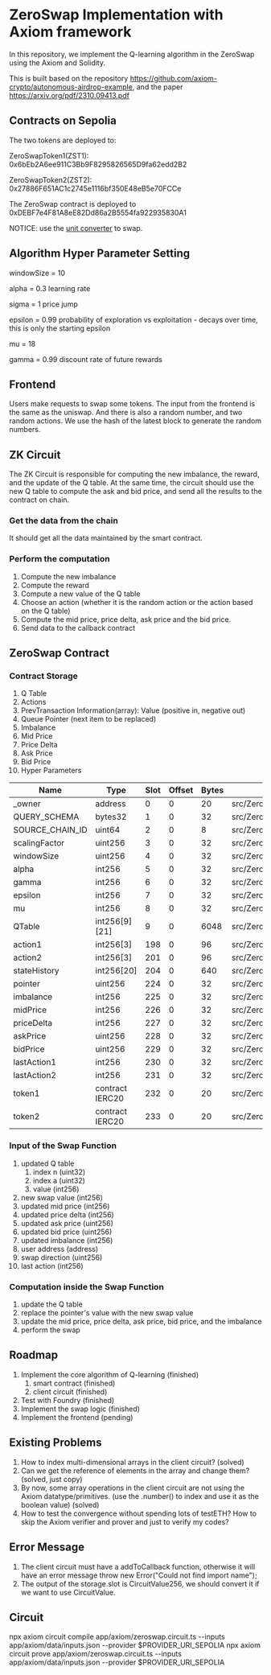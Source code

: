 # ZeroSwap Implementation with Axiom framework

In this repository, we implement the Q-learning algorithm in the ZeroSwap using the Axiom and Solidity. 

This is built based on the repository https://github.com/axiom-crypto/autonomous-airdrop-example, and the paper https://arxiv.org/pdf/2310.09413.pdf

## Contracts on Sepolia

The two tokens are deployed to:

ZeroSwapToken1(ZST1): 0x6bEb2A6ee911C3Bb9F8295826565D9fa62edd2B2

ZeroSwapToken2(ZST2): 0x27886F651AC1c2745e1116bf350E48eB5e70FCCe

The ZeroSwap contract is deployed to 0xDEBF7e4F81A8eE82Dd86a2B5554fa922935830A1

NOTICE: use the [unit converter](https://sepolia.etherscan.io/unitconverter) to swap.

## Algorithm Hyper Parameter Setting

windowSize = 10

alpha = 0.3 learning rate

sigma = 1 price jump

epsilon = 0.99 probability of exploration vs exploitation - decays over time, this is only the starting epsilon

mu = 18

gamma = 0.99 discount rate of future rewards

## Frontend

Users make requests to swap some tokens. The input from the frontend is the same as the uniswap. And there is also a random number, and two random actions. We use the hash of the latest block to generate the random numbers. 

## ZK Circuit

The ZK Circuit is responsible for computing the new imbalance, the reward, and the update of the Q table. At the same time, the circuit should use the new Q table to compute the ask and bid price, and send all the results to the contract on chain.

### Get the data from the chain

It should get all the data maintained by the smart contract.

### Perform the computation

1. Compute the new imbalance
2. Compute the reward
3. Compute a new value of the Q table
4. Choose an action (whether it is the random action or the action based on the Q table)
5. Compute the mid price, price delta, ask price and the bid price. 
6. Send data to the callback contract

## ZeroSwap Contract

### Contract Storage

1. Q Table
2. Actions
3. PrevTransaction Information(array): Value (positive in, negative out)
4. Queue Pointer (next item to be replaced)
5. Imbalance
6. Mid Price
7. Price Delta
8. Ask Price
9. Bid Price
10. Hyper Parameters


| Name            | Type            | Slot | Offset | Bytes | Contract                  |
|-----------------|-----------------|------|--------|-------|---------------------------|
| _owner          | address         | 0    | 0      | 20    | src/ZeroSwap.sol:ZeroSwap |
| QUERY_SCHEMA    | bytes32         | 1    | 0      | 32    | src/ZeroSwap.sol:ZeroSwap |
| SOURCE_CHAIN_ID | uint64          | 2    | 0      | 8     | src/ZeroSwap.sol:ZeroSwap |
| scalingFactor   | uint256         | 3    | 0      | 32    | src/ZeroSwap.sol:ZeroSwap |
| windowSize      | uint256         | 4    | 0      | 32    | src/ZeroSwap.sol:ZeroSwap |
| alpha           | int256          | 5    | 0      | 32    | src/ZeroSwap.sol:ZeroSwap |
| gamma           | int256          | 6    | 0      | 32    | src/ZeroSwap.sol:ZeroSwap |
| epsilon         | int256          | 7    | 0      | 32    | src/ZeroSwap.sol:ZeroSwap |
| mu              | int256          | 8    | 0      | 32    | src/ZeroSwap.sol:ZeroSwap |
| QTable          | int256[9][21]   | 9    | 0      | 6048  | src/ZeroSwap.sol:ZeroSwap |
| action1         | int256[3]       | 198  | 0      | 96    | src/ZeroSwap.sol:ZeroSwap |
| action2         | int256[3]       | 201  | 0      | 96    | src/ZeroSwap.sol:ZeroSwap |
| stateHistory    | int256[20]      | 204  | 0      | 640   | src/ZeroSwap.sol:ZeroSwap |
| pointer         | uint256         | 224  | 0      | 32    | src/ZeroSwap.sol:ZeroSwap |
| imbalance       | int256          | 225  | 0      | 32    | src/ZeroSwap.sol:ZeroSwap |
| midPrice        | int256          | 226  | 0      | 32    | src/ZeroSwap.sol:ZeroSwap |
| priceDelta      | int256          | 227  | 0      | 32    | src/ZeroSwap.sol:ZeroSwap |
| askPrice        | uint256         | 228  | 0      | 32    | src/ZeroSwap.sol:ZeroSwap |
| bidPrice        | uint256         | 229  | 0      | 32    | src/ZeroSwap.sol:ZeroSwap |
| lastAction1     | int256          | 230  | 0      | 32    | src/ZeroSwap.sol:ZeroSwap |
| lastAction2     | int256          | 231  | 0      | 32    | src/ZeroSwap.sol:ZeroSwap |
| token1          | contract IERC20 | 232  | 0      | 20    | src/ZeroSwap.sol:ZeroSwap |
| token2          | contract IERC20 | 233  | 0      | 20    | src/ZeroSwap.sol:ZeroSwap |

### Input of the Swap Function

1. updated Q table
    1. index n (uint32)
    2. index a (uint32)
    3. value (int256)
2. new swap value (int256)
3. updated mid price (int256)
4. updated price delta (int256)
5. updated ask price (uint256)
6. updated bid price (uint256)
7. updated imbalance (int256)
8. user address (address)
9. swap direction (uint256)
10. last action (int256)

### Computation inside the Swap Function

1. update the Q table
2. replace the pointer's value with the new swap value
3. update the mid price, price delta, ask price, bid price, and the imbalance
4. perform the swap

## Roadmap

1. Implement the core algorithm of Q-learning (finished)
    1. smart contract (finished)
    2. client circuit (finished)
2. Test with Foundry (finished)
3. Implement the swap logic (finished)
4. Implement the frontend (pending)

## Existing Problems

1. How to index multi-dimensional arrays in the client circuit? (solved)
2. Can we get the reference of elements in the array and change them? (solved, just copy)
3. By now, some array operations in the client circuit are not using the Axiom datatype/primitives. (use the .number() to index and use it as the boolean value) (solved)
4. How to test the convergence without spending lots of testETH? How to skip the Axiom verifier and prover and just to verify my codes?

## Error Message

1. The client circuit must have a addToCallback function, otherwise it will have an error message throw new Error("Could not find import name");
2. The output of the storage.slot is CircuitValue256, we should convert it if we want to use CircuitValue.

## Circuit

npx axiom circuit compile app/axiom/zeroswap.circuit.ts --inputs app/axiom/data/inputs.json --provider $PROVIDER_URI_SEPOLIA
npx axiom circuit prove app/axiom/zeroswap.circuit.ts --inputs app/axiom/data/inputs.json --provider $PROVIDER_URI_SEPOLIA